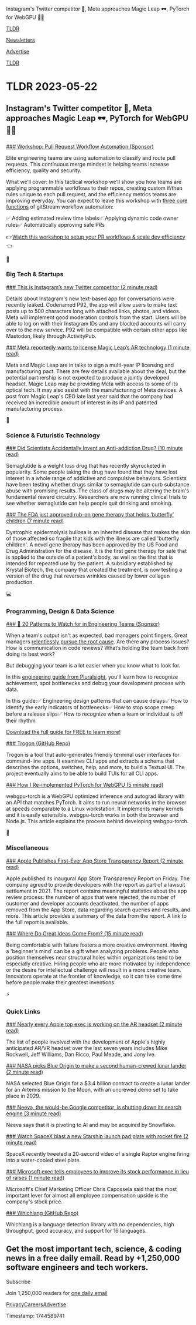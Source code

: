 Instagram's Twitter competitor 📱, Meta approaches Magic Leap 🕶, PyTorch for WebGPU 👨‍💻

[TLDR](/)

[Newsletters](/newsletters)

[Advertise](https://advertise.tldr.tech/)

[TLDR](/)

# TLDR 2023-05-22

## Instagram's Twitter competitor 📱, Meta approaches Magic Leap 🕶, PyTorch for WebGPU 👨‍💻

### 

[### Workshop: Pull Request Workflow Automation (Sponsor)](https://linearb.io/event/202303-gitstream-workshop/?utm_source=TLDR&amp;utm_medium=email&amp;utm_campaign=TLDR-05-19-gitStream-workshop)

Elite engineering teams are using automation to classify and route pull requests. This continuous merge mindset is helping teams increase efficiency, quality and security.

What we’ll cover: In this tactical workshop we’ll show you how teams are applying programmable workflows to their repos, creating custom if/then rules unique to each pull request, and the efficiency metrics teams are improving everyday. You can expect to leave this workshop with [three core functions](https://linearb.io/event/202303-gitstream-workshop/?utm_source=TLDR&utm_medium=email&utm_campaign=TLDR-05-19-gitStream-workshop) of gitStream workflow automation:

✅ Adding estimated review time labels✅ Applying dynamic code owner rules✅ Automatically approving safe PRs

👉[Watch this workshop to setup your PR workflows & scale dev efficiency](https://linearb.io/event/202303-gitstream-workshop/?utm_source=TLDR&utm_medium=email&utm_campaign=TLDR-05-19-gitStream-workshop)👈

📱

### Big Tech & Startups

[### This is Instagram’s new Twitter competitor (2 minute read)](https://www.theverge.com/2023/5/19/23730070/instagram-twitter-app-competitor-leak?utm_source=tldrnewsletter)

Details about Instagram's new text-based app for conversations were recently leaked. Codenamed P92, the app will allow users to make text posts up to 500 characters long with attached links, photos, and videos. Meta will implement good moderation controls from the start. Users will be able to log on with their Instagram IDs and any blocked accounts will carry over to the new service. P92 will be compatible with certain other apps like Mastodon, likely through ActivityPub.

[### Meta reportedly wants to license Magic Leap’s AR technology (1 minute read)](https://www.engadget.com/meta-reportedly-wants-to-license-magic-leaps-ar-technology-213923148.html?utm_source=tldrnewsletter)

Meta and Magic Leap are in talks to sign a multi-year IP licensing and manufacturing pact. There are few details available about the deal, but the potential partnership is not expected to produce a jointly developed headset. Magic Leap may be providing Meta with access to some of its optical tech. It may also assist with the manufacturing of Meta devices. A post from Magic Leap's CEO late last year said that the company had received an incredible amount of interest in its IP and patented manufacturing process.

🚀

### Science & Futuristic Technology

[### Did Scientists Accidentally Invent an Anti-addiction Drug? (10 minute read)](https://archive.ph/gHonI?utm_source=tldrnewsletter)

Semaglutide is a weight loss drug that has recently skyrocketed in popularity. Some people taking the drug have found that they have lost interest in a whole range of addictive and compulsive behaviors. Scientists have been testing whether drugs similar to semaglutide can curb substance abuse with promising results. The class of drugs may be altering the brain's fundamental reward circuitry. Researchers are now running clinical trials to see whether semaglutide can help people quit drinking and smoking.

[### The FDA just approved rub-on gene therapy that helps ‘butterfly’ children (7 minute read)](https://www.technologyreview.com/2023/05/19/1073394/the-fda-just-approved-krystal-drip-on-gene-therapy-that-helps-butterfly-children/?utm_source=tldrnewsletter)

Dystrophic epidermolysis bullosa is an inherited disease that makes the skin of those affected so fragile that kids with the illness are called 'butterfly children'. A novel gene therapy has been approved by the US Food and Drug Administration for the disease. It is the first gene therapy for sale that is applied to the outside of a patient's body, as well as the first that is intended for repeated use by the patient. A subsidiary established by Krystal Biotech, the company that created the treatment, is now testing a version of the drug that reverses wrinkles caused by lower collagen production.

💻

### Programming, Design & Data Science

[### 👀 20 Patterns to Watch for in Engineering Teams (Sponsor)](https://learn.pluralsight.com/resource/offers/2020/20-patterns-engineering?utm_source=tldr&amp;utm_medium=paid-social&amp;utm_campaign=developer-experience&amp;utm_term=flow-na-inquiry-20-patterns-devops-tldr&amp;utm_content=20-patterns-to-watch-for-in-your-engineering-teams)

When a team's output isn't as expected, bad managers point fingers. Great managers [relentlessly pursue the root cause](https://learn.pluralsight.com/resource/offers/2020/20-patterns-engineering?utm_source=tldr&utm_medium=paid-social&utm_campaign=developer-experience&utm_term=flow-na-inquiry-20-patterns-devops-tldr&utm_content=20-patterns-to-watch-for-in-your-engineering-teams). Are there any process issues? How is communication in code reviews? What’s holding the team back from doing its best work?

But debugging your team is a lot easier when you know what to look for.

In this [engineering guide from Pluralsight](https://learn.pluralsight.com/resource/offers/2020/20-patterns-engineering?utm_source=tldr&utm_medium=paid-social&utm_campaign=developer-experience&utm_term=flow-na-inquiry-20-patterns-devops-tldr&utm_content=20-patterns-to-watch-for-in-your-engineering-teams), you'll learn how to recognize achievement, spot bottlenecks and debug your development process with data.

In this guide:✅ Engineering design patterns that can cause delays✅ How to identify the early indicators of bottlenecks✅ How to stop scope creep before a release slips✅ How to recognize when a team or individual is off their rhythm

[Download the full guide for FREE to learn more!](https://learn.pluralsight.com/resource/offers/2020/20-patterns-engineering?utm_source=tldr&utm_medium=paid-social&utm_campaign=developer-experience&utm_term=flow-na-inquiry-20-patterns-devops-tldr&utm_content=20-patterns-to-watch-for-in-your-engineering-teams)

[### Trogon (GitHub Repo)](https://github.com/Textualize/trogon?utm_source=tldrnewsletter)

Trogon is a tool that auto-generates friendly terminal user interfaces for command-line apps. It examines CLI apps and extracts a schema that describes the options, switches, help, and more, to build a Textual UI. The project eventually aims to be able to build TUIs for all CLI apps.

[### How I Re-implemented PyTorch for WebGPU (5 minute read)](https://praeclarum.org/2023/05/19/webgpu-torch.html?utm_source=tldrnewsletter)

webgpu-torch is a WebGPU optimized inference and autograd library with an API that matches PyTorch. It aims to run neural networks in the browser at speeds comparable to a Linux workstation. It implements many kernels and it is easily extensible. webgpu-torch works in both the browser and Node.js. This article explains the process behind developing webgpu-torch.

🎁

### Miscellaneous

[### Apple Publishes First-Ever App Store Transparency Report (2 minute read)](https://www.macrumors.com/2023/05/19/apple-app-store-transparency-report/?utm_source=tldrnewsletter)

Apple published its inaugural App Store Transparency Report on Friday. The company agreed to provide developers with the report as part of a lawsuit settlement in 2021. The report contains meaningful statistics about the app review process: the number of apps that were rejected, the number of customer and developer accounts deactivated, the number of apps removed from the App Store, data regarding search queries and results, and more. This article provides a summary of the data from the report. A link to the full report is available.

[### Where Do Great Ideas Come From? (15 minute read)](https://www.generalist.com/briefing/where-do-great-ideas-come-from?utm_source=tldrnewsletter)

Being comfortable with failure fosters a more creative environment. Having a 'beginner's mind' can be a gift when analyzing problems. People who position themselves near structural holes within organizations tend to be especially creative. Hiring people who are more motivated by independence or the desire for intellectual challenge will result in a more creative team. Innovators operate at the frontier of knowledge, so it can take some time before people make their greatest inventions.

⚡

### Quick Links

[### Nearly every Apple top exec is working on the AR headset (2 minute read)](https://appleinsider.com/articles/23/05/21/nearly-every-apple-top-exec-is-working-on-the-ar-headset?utm_source=tldrnewsletter)

The list of people involved with the development of Apple's highly anticipated AR/VR headset over the last seven years includes Mike Rockwell, Jeff Williams, Dan Ricco, Paul Meade, and Jony Ive.

[### NASA picks Blue Origin to make a second human-crewed lunar lander (2 minute read)](https://www.theverge.com/2023/5/19/23729996/nasa-blue-origin-moon-second-human-crewed-lunar-lander-artemis?utm_source=tldrnewsletter)

NASA selected Blue Origin for a $3.4 billion contract to create a lunar lander for an Artemis mission to the Moon, with an uncrewed demo set to take place in 2029.

[### Neeva, the would-be Google competitor, is shutting down its search engine (3 minute read)](https://www.theverge.com/2023/5/20/23731397/neeva-search-engine-google-shutdown?utm_source=tldrnewsletter)

Neeva says that it is pivoting to AI and may be acquired by Snowflake.

[### Watch SpaceX blast a new Starship launch pad plate with rocket fire (2 minute read)](https://www.space.com/spacex-starship-steel-plate-rocket-fire-video?utm_source=tldrnewsletter)

SpaceX recently tweeted a 20-second video of a single Raptor engine firing into a water-cooled steel plate.

[### Microsoft exec tells employees to improve its stock performance in lieu of raises (1 minute read)](https://www.theverge.com/2023/5/19/23729711/microsoft-cmo-staff-stock-price-pay?utm_source=tldrnewsletter)

Microsoft's Chief Marketing Officer Chris Capossela said that the most important lever for almost all employee compensation upside is the company's stock price.

[### Whichlang (GitHub Repo)](https://github.com/quickwit-oss/whichlang?utm_source=tldrnewsletter)

Whichlang is a language detection library with no dependencies, high throughput, good accuracy, and support for 16 languages.

## Get the most important tech, science, & coding news in a free daily email. Read by +1,250,000 software engineers and tech workers.

Subscribe

Join 1,250,000 readers for [one daily email](/api/latest/tech)

[Privacy](/privacy)[Careers](https://jobs.ashbyhq.com/tldr.tech)[Advertise](/tech/advertise)

Timestamp: 1744589741